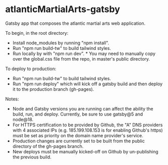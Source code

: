 # atlanticMartialArts-gatsby

Gatsby app that composes the atlantic martial arts web application.

To begin, in the root directory:

- Install node_modules by running "npm install".
- Run "npm run build-tw" to build tailwind styles.
- Run locally by with "npm run dev". * You may need to manually copy over the global.css file from the repo, in master's public directory.

To deploy to production:

- Run "npm run build-tw" to build tailwind styles.
- Run "npm run deploy" which will kick off a gatsby build and then deploy it to the production branch (gh-pages).

Notes:

- Node and Gatsby versions you are running can affect the ability the build, run, and deploy. Currently, be sure to use gatsby@5 and node@18.
- For HTTPS certification to be provided by Github, the "A" DNS providers with 4 associated IPs (e.g. 185.199.108.153 is for enabling Github's https) must be set as priority on the domain name provider's service.
- Production changes are currently set to be built from the public directory of the gh-pages branch.
- New deploys must be manually kicked-off on Github by un-publishing the previous build.
